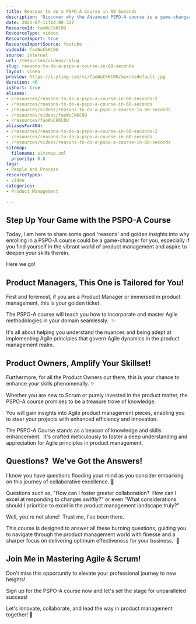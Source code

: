 ```yaml
---
title: Reasons to do a PSPO-A Course in 60 Seconds
description: 'Discover why the Advanced PSPO-A course is a game-changer for your career in just 60 seconds! Join Martin Hinshelwood for insights. #Agile #Scrum #Shorts'
date: 2023-07-11T14:00:32Z
ResourceId: faoWuCkKC0U
ResourceType: videos
ResourceImport: true
ResourceImportSource: Youtube
videoId: faoWuCkKC0U
source: internal
url: /resources/videos/:slug
slug: reasons-to-do-a-pspo-a-course-in-60-seconds
layout: video
preview: https://i.ytimg.com/vi/faoWuCkKC0U/maxresdefault.jpg
duration: 46
isShort: true
aliases:
- /resources/reasons-to-do-a-pspo-a-course-in-60-seconds-2
- /resources/reasons-to-do-a-pspo-a-course-in-60-seconds
- /resources/videos/reasons-to-do-a-pspo-a-course-in-60-seconds
- /resources/videos/faoWuCkKC0U
- /resources/faoWuCkKC0U
aliasesFor404:
- /resources/reasons-to-do-a-pspo-a-course-in-60-seconds-2
- /resources/reasons-to-do-a-pspo-a-course-in-60-seconds
- /resources/videos/reasons-to-do-a-pspo-a-course-in-60-seconds
sitemap:
  filename: sitemap.xml
  priority: 0.6
tags:
- People and Process
resourceTypes:
- video
categories:
- Product Management

---
```

## Step Up Your Game with the PSPO-A Course

Today, I am here to share some good 'reasons' and golden insights into why enrolling in a PSPO-A course could be a game-changer for you, especially if you find yourself in the vibrant world of product management and aspire to deepen your skills therein.

Here we go!

## Product Managers, This One is Tailored for You!

First and foremost, if you are a Product Manager or immersed in product management, this is your golden ticket.  

The PSPO-A course will teach you how to incorporate and master Agile methodologies in your domain seamlessly.  ✨

It's all about helping you understand the nuances and being adept at implementing Agile principles that govern Agile dynamics in the product management realm.

## Product Owners, Amplify Your Skillset!

Furthermore, for all the Product Owners out there, this is your chance to enhance your skills phenomenally. ✨

Whether you are new to Scrum or purely invested in the product matter, the PSPO-A course promises to be a treasure trove of knowledge.

You will gain insights into Agile product management pieces, enabling you to steer your projects with enhanced efficiency and innovation.

The PSPO-A Course stands as a beacon of knowledge and skills enhancement.  It's crafted meticulously to foster a deep understanding and appreciation for Agile principles in product management.

## Questions?  We've Got the Answers!

I know you have questions flooding your mind as you consider embarking on this journey of collaborative excellence. 🌟

Questions such as, "How can I foster greater collaboration?  How can I excel at responding to changes swiftly?" or even "What considerations should I prioritise to excel in the product management landscape truly?"

Well, you're not alone!  Trust me, I've been there.

This course is designed to answer all these burning questions, guiding you to navigate through the product management world with finesse and a sharper focus on delivering optimum effectiveness for your business.  🤝

## Join Me in Mastering Agile & Scrum!

Don't miss this opportunity to elevate your professional journey to new heights! 

Sign up for the PSPO-A course now and let's set the stage for unparalleled success!

Let's innovate, collaborate, and lead the way in product management together! 🚀
